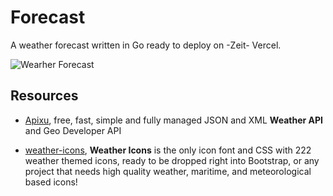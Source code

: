 # Forecast

A weather forecast written in Go ready to deploy on -Zeit- Vercel.

![Wearher Forecast](https://66.media.tumblr.com/2af2ae862c72fe07a1822becad3fced5/tumblr_inline_prpwbaW2QP1r3zk59_1280.png)

## Resources

- [Apixu](https://www.apixu.com/), free, fast, simple and fully managed JSON and XML **Weather API** and Geo Developer API

- [weather-icons](https://erikflowers.github.io/weather-icons/), **Weather Icons** is the only icon font and CSS with 222 weather themed icons, ready to be dropped right into Bootstrap, or any project that needs high quality weather, maritime, and meteorological based icons!
